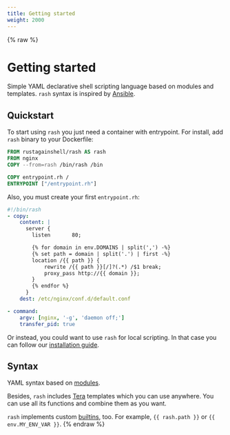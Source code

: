 ```yaml
---
title: Getting started
weight: 2000
---
```


{% raw %}
# Getting started

Simple YAML declarative shell scripting language based on modules and templates.
`rash` syntax is inspired by [Ansible](https://www.ansible.com/).

## Quickstart

To start using `rash` you just need a container with entrypoint.
For install, add `rash` binary to your Dockerfile:

```dockerfile
FROM rustagainshell/rash AS rash
FROM nginx
COPY --from=rash /bin/rash /bin

COPY entrypoint.rh /
ENTRYPOINT ["/entrypoint.rh"]
```

Also, you must create your first `entrypoint.rh`:

```yaml
#!/bin/rash
- copy:
    content: |
      server {
        listen       80;

        {% for domain in env.DOMAINS | split(',') -%}
        {% set path = domain | split('.') | first -%}
        location /{{ path }} {
            rewrite /{{ path }}[/]?(.*) /$1 break;
            proxy_pass http://{{ domain }};
        }
        {% endfor %}
      }
    dest: /etc/nginx/conf.d/default.conf

- command:
    argv: [nginx, '-g', 'daemon off;']
    transfer_pid: true
```

Or instead, you could want to use `rash` for local scripting. In that case you can follow
our [installation guide](installation.md).

## Syntax

YAML syntax based on [modules](module_index.md).

Besides, `rash` includes [Tera](https://tera.netlify.app/docs/) templates which you can use
anywhere. You can use all its functions and combine them as you want.

`rash` implements custom [builtins](vars.md), too. For example, `{{ rash.path }}` or
`{{ env.MY_ENV_VAR }}`.
{% endraw %}